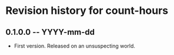 # Revision history for count-hours

## 0.1.0.0 -- YYYY-mm-dd

* First version. Released on an unsuspecting world.
